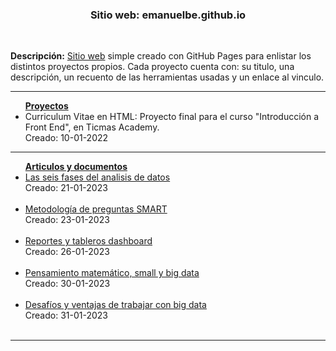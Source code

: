 <h3 align=center>Sitio web: emanuelbe.github.io</h3><br>
<p><b>Descripción:</b> <a href = 'https://emanuelbe1.github.io/'>Sitio web</a> simple creado con GitHub Pages para enlistar los distintos proyectos propios.
Cada proyecto cuenta con: su titulo, una descripción, un recuento de las herramientas usadas y un enlace al vinculo.</p>
<hr>
<ul><b><u>Proyectos</u></b><br>
  <li>Curriculum Vitae en HTML: Proyecto final para el curso "Introducción a Front End", en Ticmas Academy.</li> Creado: 10-01-2022
</ul>
<hr>
<ul><u><b>Articulos y documentos</u></b><br>
  <li><a href = 'https://emanuelbe1.github.io/articulos/seisfases_analisis_d.html'>Las seis fases del analisis de datos</a></li>Creado: 21-01-2023<br><br>
  <li><a href = 'https://emanuelbe1.github.io/articulos/preguntas_SMART.html'>Metodología de preguntas SMART</a></li> Creado: 23-01-2023<br><br>
  <li><a href='https://emanuelbe1.github.io/articulos/reports_y_dashboards.html'>Reportes y tableros dashboard</a></li> Creado: 26-01-2023<br><br>
  <li><a href='https://emanuelbe1.github.io/articulos/small_y_big_data.html'>Pensamiento matemático, small y big data</a></li> Creado: 30-01-2023<br><br>
  <li><a href = 'https://emanuelbe1.github.io/articulos/small_y_big_data.html'>Desafíos y ventajas de trabajar con big data</a></li> Creado: 31-01-2023<br><br>
</ul>
<hr>
